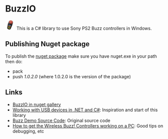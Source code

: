 # BuzzIO

![Buzz Controller](https://github.com/bbeardsley/BuzzIO/raw/master/icon.png) This is a C# library to use Sony PS2 Buzz controllers in Windows.

## Publishing Nuget package

To publish the [nuget package](http://nuget.org/packages/BuzzIO) make sure you have nuget.exe in your path then do:

- pack
- push *1.0.2.0* (where 1.0.2.0 is the version of the package) 

## Links
- [BuzzIO in nuget gallery](http://nuget.org/packages/BuzzIO)
- [Working with USB devices in .NET and C#](http://www.developerfusion.com/article/84338/making-usb-c-friendly/): Inspiration and start of this library
- [Buzz Demo Source Code](http://www.developerfusion.com/resource/download/content/84338/buzz%20demo%20source%20code/): Original source code
- [How to get the Wireless Buzz! Controllers working on a PC](http://www.soundtherapy.org.uk/253/wireless-switch-article/): Good tips on debugging, etc